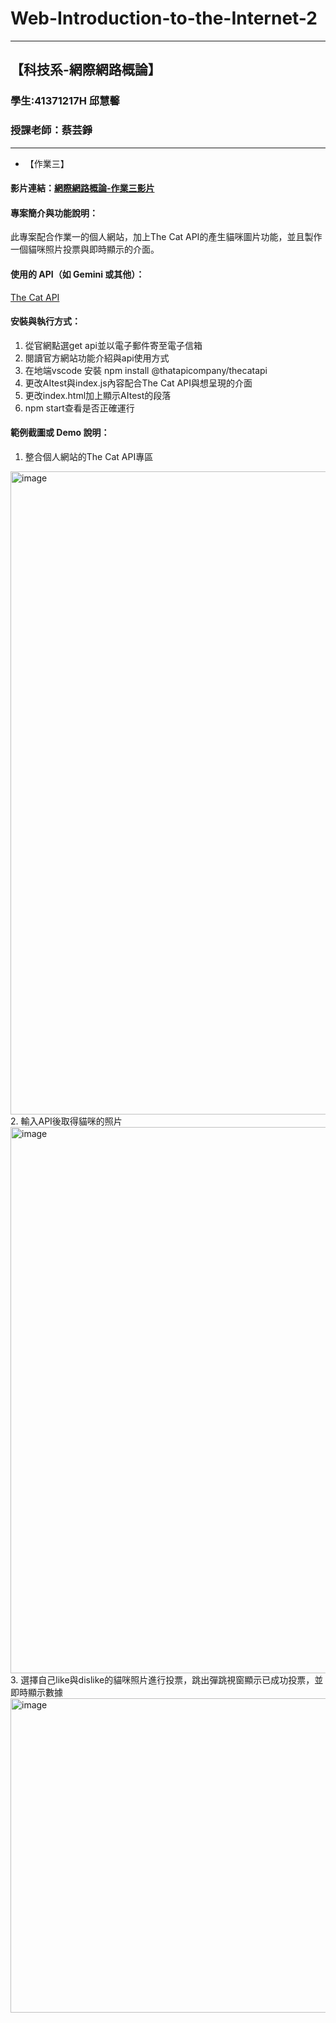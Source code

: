 # Web-Introduction-to-the-Internet-2
---
【科技系-網際網路概論】
---
### 學生:41371217H 邱慧馨
### 授課老師：蔡芸錚
---
* 【作業三】

#### 影片連結：[網際網路概論-作業三影片](https://youtu.be/9uTEPsfmH28)

#### 專案簡介與功能說明：
此專案配合作業一的個人網站，加上The Cat API的產生貓咪圖片功能，並且製作一個貓咪照片投票與即時顯示的介面。

#### 使用的 API（如 Gemini 或其他）：
[The Cat API](https://developers.thecatapi.com/view-account/ylX4blBYT9FaoVd6OhvR?report=gpN-ReBkp)

#### 安裝與執行方式：
1. 從官網點選get api並以電子郵件寄至電子信箱
2. 閱讀官方網站功能介紹與api使用方式
3. 在地端vscode 安裝 npm install @thatapicompany/thecatapi
4. 更改AItest與index.js內容配合The Cat API與想呈現的介面
5. 更改index.html加上顯示AItest的段落
6. npm start查看是否正確運行

#### 範例截圖或 Demo 說明：
1. 整合個人網站的The Cat API專區
<img width="1911" height="1029" alt="image" src="https://github.com/user-attachments/assets/f630ab51-50af-48c3-b8cc-6b6cffa6bcf2" />
2. 輸入API後取得貓咪的照片
<img width="925" height="874" alt="image" src="https://github.com/user-attachments/assets/5dfe004c-cf51-4eb0-8112-240d9be4751a" />
3. 選擇自己like與dislike的貓咪照片進行投票，跳出彈跳視窗顯示已成功投票，並即時顯示數據
<img width="913" height="503" alt="image" src="https://github.com/user-attachments/assets/b69dbf64-f703-4e92-9678-c049e942ed6a" />



